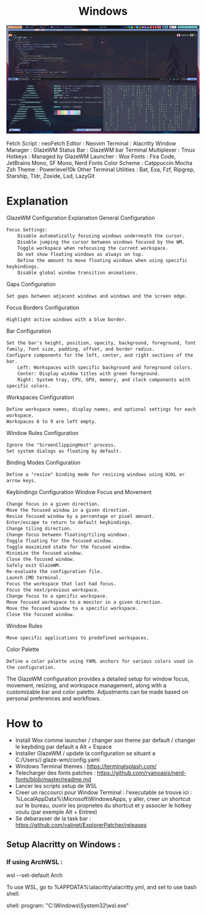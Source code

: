 <div align="center">
    <h1>Windows</h1>
    <img src="https://github.com/rayanramoul/RayTerm/blob/master/assets/windows_preview.png?raw=true"/>
</div>

Fetch Script : neoFetch
Editor : Neovim
Terminal : Alacritty
Window Manager : GlazeWM
Status Bar : GlazeWM bar
Terminal Multiplexer : Tmux
Hotkeys : Managed by GlazeWM
Launcher : Wox
Fonts : Fira Code, JetBrains Mono, SF Mono, Nerd Fonts
Color Scheme : Catppuccin Mocha
Zsh Theme : Powerlevel10k
Other Terminal Utilities : Bat, Exa, Fzf, Ripgrep, Starship, Tldr, Zoxide, Lsd, LazyGit

# Explanation 
GlazeWM Configuration Explanation
General Configuration

    Focus Settings:
        Disable automatically focusing windows underneath the cursor.
        Disable jumping the cursor between windows focused by the WM.
        Toggle workspace when refocusing the current workspace.
        Do not show floating windows as always on top.
        Define the amount to move floating windows when using specific keybindings.
        Disable global window transition animations.

Gaps Configuration

    Set gaps between adjacent windows and windows and the screen edge.

Focus Borders Configuration

    Highlight active windows with a blue border.

Bar Configuration

    Set the bar's height, position, opacity, background, foreground, font family, font size, padding, offset, and border radius.
    Configure components for the left, center, and right sections of the bar.
        Left: Workspaces with specific background and foreground colors.
        Center: Display window titles with green foreground.
        Right: System tray, CPU, GPU, memory, and clock components with specific colors.

Workspaces Configuration

    Define workspace names, display names, and optional settings for each workspace.
    Workspaces 6 to 9 are left empty.

Window Rules Configuration

    Ignore the "ScreenClippingHost" process.
    Set system dialogs as floating by default.

Binding Modes Configuration

    Define a "resize" binding mode for resizing windows using HJKL or arrow keys.

Keybindings Configuration
Window Focus and Movement

    Change focus in a given direction.
    Move the focused window in a given direction.
    Resize focused window by a percentage or pixel amount.
    Enter/escape to return to default keybindings.
    Change tiling direction.
    Change focus between floating/tiling windows.
    Toggle floating for the focused window.
    Toggle maximized state for the focused window.
    Minimize the focused window.
    Close the focused window.
    Safely exit GlazeWM.
    Re-evaluate the configuration file.
    Launch CMD terminal.
    Focus the workspace that last had focus.
    Focus the next/previous workspace.
    Change focus to a specific workspace.
    Move focused workspace to a monitor in a given direction.
    Move the focused window to a specific workspace.
    Close the focused window.

Window Rules

    Move specific applications to predefined workspaces.

Color Palette

    Define a color palette using YAML anchors for various colors used in the configuration.

The GlazeWM configuration provides a detailed setup for window focus, movement, resizing, and workspace management, along with a customizable bar and color palette. Adjustments can be made based on personal preferences and workflows.



# How to 
- Install Wox comme launcher / changer son theme par default / changer le keybding par default a Alt + Espace
- Installer GlazeWM / update la configuration se situant a C:/Users/<USER>/.glaze-wm/config.yaml
- Windows Terminal themes : https://terminalsplash.com/
- Telecharger des fonts patches : https://github.com/ryanoasis/nerd-fonts/blob/master/readme.md
- Lancer les scripts setup de WSL
- Creer un raccourci pour Window Terminal : l'executable se trouve ici : %LocalAppData%\Microsoft\WindowsApps, y aller, creer un shortcut sur le bureau, ouvrir les proprietes du shortcut et y associer le hotkey voulu (par exemple Alt + Entree)
- Se debarasser de la task bar : https://github.com/valinet/ExplorerPatcher/releases


## Setup Alacritty on Windows :
### If using ArchWSL :
wsl --set-default Arch

To use WSL, go to %APPDATA%\alacritty\alacritty.yml, and set to use bash shell:

shell:
 program: "C:\\Windows\\System32\\wsl.exe"

